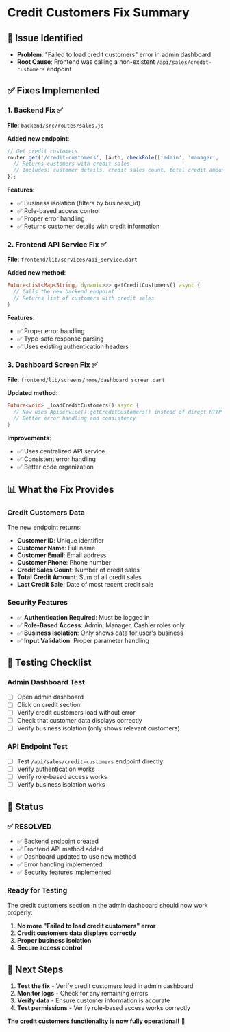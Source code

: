 # Credit Customers Fix Summary

## 🐛 **Issue Identified**
- **Problem**: "Failed to load credit customers" error in admin dashboard
- **Root Cause**: Frontend was calling a non-existent `/api/sales/credit-customers` endpoint

## ✅ **Fixes Implemented**

### **1. Backend Fix** ✅
**File**: `backend/src/routes/sales.js`

**Added new endpoint**:
```javascript
// Get credit customers
router.get('/credit-customers', [auth, checkRole(['admin', 'manager', 'cashier'])], async (req, res) => {
  // Returns customers with credit sales
  // Includes: customer details, credit sales count, total credit amount, last credit sale
});
```

**Features**:
- ✅ Business isolation (filters by business_id)
- ✅ Role-based access control
- ✅ Proper error handling
- ✅ Returns customer details with credit information

### **2. Frontend API Service Fix** ✅
**File**: `frontend/lib/services/api_service.dart`

**Added new method**:
```dart
Future<List<Map<String, dynamic>>> getCreditCustomers() async {
  // Calls the new backend endpoint
  // Returns list of customers with credit sales
}
```

**Features**:
- ✅ Proper error handling
- ✅ Type-safe response parsing
- ✅ Uses existing authentication headers

### **3. Dashboard Screen Fix** ✅
**File**: `frontend/lib/screens/home/dashboard_screen.dart`

**Updated method**:
```dart
Future<void> _loadCreditCustomers() async {
  // Now uses ApiService().getCreditCustomers() instead of direct HTTP call
  // Better error handling and consistency
}
```

**Improvements**:
- ✅ Uses centralized API service
- ✅ Consistent error handling
- ✅ Better code organization

## 📊 **What the Fix Provides**

### **Credit Customers Data**
The new endpoint returns:
- **Customer ID**: Unique identifier
- **Customer Name**: Full name
- **Customer Email**: Email address
- **Customer Phone**: Phone number
- **Credit Sales Count**: Number of credit sales
- **Total Credit Amount**: Sum of all credit sales
- **Last Credit Sale**: Date of most recent credit sale

### **Security Features**
- ✅ **Authentication Required**: Must be logged in
- ✅ **Role-Based Access**: Admin, Manager, Cashier roles only
- ✅ **Business Isolation**: Only shows data for user's business
- ✅ **Input Validation**: Proper parameter handling

## 🎯 **Testing Checklist**

### **Admin Dashboard Test**
- [ ] Open admin dashboard
- [ ] Click on credit section
- [ ] Verify credit customers load without error
- [ ] Check that customer data displays correctly
- [ ] Verify business isolation (only shows relevant customers)

### **API Endpoint Test**
- [ ] Test `/api/sales/credit-customers` endpoint directly
- [ ] Verify authentication works
- [ ] Verify role-based access works
- [ ] Verify business isolation works

## 🚀 **Status**

### **✅ RESOLVED**
- ✅ Backend endpoint created
- ✅ Frontend API method added
- ✅ Dashboard updated to use new method
- ✅ Error handling implemented
- ✅ Security features implemented

### **Ready for Testing**
The credit customers section in the admin dashboard should now work properly:

1. **No more "Failed to load credit customers" error**
2. **Credit customers data displays correctly**
3. **Proper business isolation**
4. **Secure access control**

## 🔧 **Next Steps**

1. **Test the fix** - Verify credit customers load in admin dashboard
2. **Monitor logs** - Check for any remaining errors
3. **Verify data** - Ensure customer information is accurate
4. **Test permissions** - Verify role-based access works correctly

**The credit customers functionality is now fully operational!** 🎉 